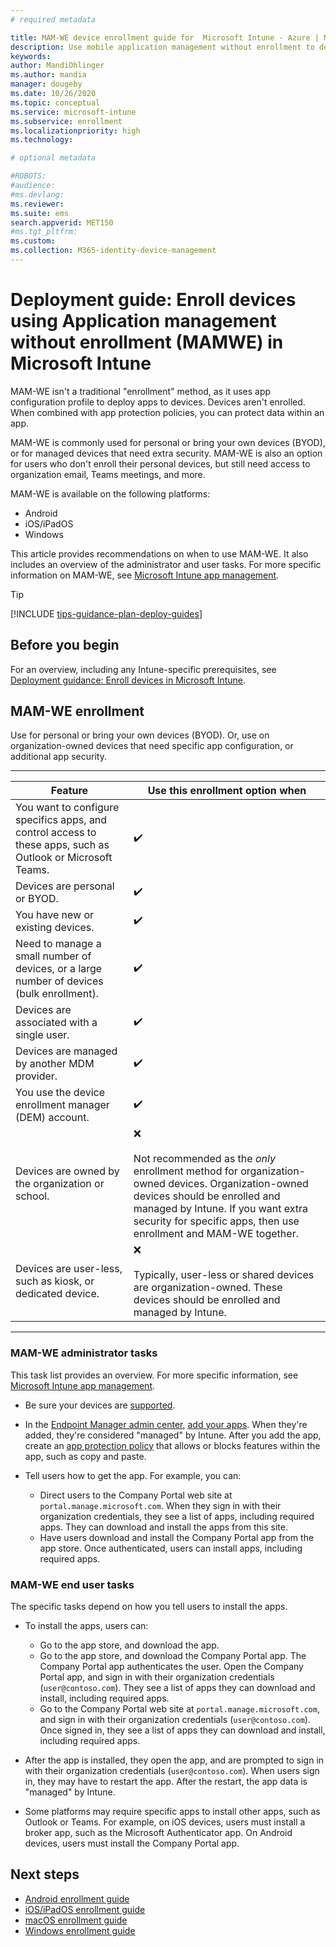 ```yaml
---
# required metadata

title: MAM-WE device enrollment guide for  Microsoft Intune - Azure | Microsoft Docs
description: Use mobile application management without enrollment to deploy apps, and protect organization data within the apps. Get an overview of the administrator and end user tasks for this enrollment option.
keywords:
author: MandiOhlinger
ms.author: mandia
manager: dougeby
ms.date: 10/26/2020
ms.topic: conceptual
ms.service: microsoft-intune
ms.subservice: enrollment
ms.localizationpriority: high
ms.technology:

# optional metadata

#ROBOTS:
#audience:
#ms.devlang:
ms.reviewer:
ms.suite: ems
search.appverid: MET150
#ms.tgt_pltfrm:
ms.custom:
ms.collection: M365-identity-device-management
---
```


# Deployment guide: Enroll devices using Application management without enrollment (MAMWE) in Microsoft Intune

MAM-WE isn't a traditional "enrollment" method, as it uses app configuration profile to deploy apps to devices. Devices aren't enrolled. When combined with app protection policies, you can protect data within an app.

MAM-WE is commonly used for personal or bring your own devices (BYOD), or for managed devices that need extra security. MAM-WE is also an option for users who don't enroll their personal devices, but still need access to organization email, Teams meetings, and more.

MAM-WE is available on the following platforms:

- Android
- iOS/iPadOS
- Windows

This article provides recommendations on when to use MAM-WE. It also includes an overview of the administrator and user tasks. For more specific information on MAM-WE, see [Microsoft Intune app management](../apps/app-management.md).

> [!TIP]
> [!INCLUDE [tips-guidance-plan-deploy-guides](../includes/tips-guidance-plan-deploy-guides.md)]

## Before you begin

For an overview, including any Intune-specific prerequisites, see [Deployment guidance: Enroll devices in Microsoft Intune](deployment-guide-enrollment.md).

## MAM-WE enrollment

Use for personal or bring your own devices (BYOD). Or, use on organization-owned devices that need specific app configuration, or additional app security.

---
| Feature | Use this enrollment option when |
| --- | --- |
| You want to configure specifics apps, and control access to these apps, such as Outlook or Microsoft Teams. | ✔️ |
| Devices are personal or BYOD. | ✔️ |
| You have new or existing devices. | ✔️ |
| Need to manage a small number of devices, or a large number of devices (bulk enrollment). | ✔️ |
| Devices are associated with a single user. | ✔️ |
| Devices are managed by another MDM provider. | ✔️ |
| You use the device enrollment manager (DEM) account. | ✔️ |
| Devices are owned by the organization or school. |  ❌ <br/><br/> Not recommended as the *only* enrollment method for organization-owned devices. Organization-owned devices should be enrolled and managed by Intune. If you want extra security for specific apps, then use enrollment and MAM-WE together. |
| Devices are user-less, such as kiosk, or dedicated device. | ❌ <br/><br/>Typically, user-less or shared devices are organization-owned. These devices should be enrolled and managed by Intune. |

---

### MAM-WE administrator tasks

This task list provides an overview. For more specific information, see [Microsoft Intune app management](../apps/app-management.md).

- Be sure your devices are [supported](supported-devices-browsers.md).
- In the [Endpoint Manager admin center](https://go.microsoft.com/fwlink/?linkid=2109431), [add your apps](../apps/apps-supported-intune-apps.md). When they're added, they're considered "managed" by Intune. After you add the app, create an [app protection policy](../apps/app-protection-policy-settings-ios.md) that allows or blocks features within the app, such as copy and paste.
- Tell users how to get the app. For example, you can:

  - Direct users to the Company Portal web site at `portal.manage.microsoft.com`. When they sign in with their organization credentials, they see a list of apps, including required apps. They can download and install the apps from this site.
  - Have users download and install the Company Portal app from the app store. Once authenticated, users can install apps, including required apps.

### MAM-WE end user tasks

The specific tasks depend on how you tell users to install the apps.

- To install the apps, users can:

  - Go to the app store, and download the app.
  - Go to the app store, and download the Company Portal app. The Company Portal app authenticates the user. Open the Company Portal app, and sign in with their organization credentials (`user@contoso.com`). They see a list of apps they can download and install, including required apps.
  - Go to the Company Portal web site at `portal.manage.microsoft.com`, and sign in with their organization credentials (`user@contoso.com`). Once signed in, they see a list of apps they can download and install, including required apps.

- After the app is installed, they open the app, and are prompted to sign in with their organization credentials (`user@contoso.com`). When users sign in, they may have to restart the app. After the restart, the app data is "managed" by Intune.

- Some platforms may require specific apps to install other apps, such as Outlook or Teams. For example, on iOS devices, users must install a broker app, such as the Microsoft Authenticator app. On Android devices, users must install the Company Portal app.

## Next steps

- [Android enrollment guide](deployment-guide-enrollment-android.md)
- [iOS/iPadOS enrollment guide](deployment-guide-enrollment-ios-ipados.md)
- [macOS enrollment guide](deployment-guide-enrollment-macos.md)
- [Windows enrollment guide](deployment-guide-enrollment-windows.md)
